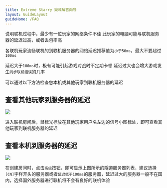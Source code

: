 ```yaml
---
title: Extreme Starry 疑难解答向导
layout: GuideLayout
guideHome: /FAQ
---
```


说明联机过程中，最少有一位玩家的网络条件不佳
此玩家的电脑可能与联机服务器的延迟过高，或者丢包率高

各联机玩家流畅联机的到联机服务器的网络延迟推荐值为`小于50ms`，最大不要超过`100ms`

延迟大于`100ms`时，极有可能引起游戏对战时不定期卡顿
延迟过大也会增大游戏发生`同步联机错误`的几率

可以通过以下方法检查您本机或其他玩家到联机服务器的延迟

## 查看其他玩家到服务器的延迟

![](image/Network/1701943652026.png)

进入联机房间后，鼠标光标放在其他玩家用户名左边的信号小图标处，即可查看其他玩家到联机服务器的延迟

## 查看本机到服务器的延迟

![](image/Network/1701943688682.png)

在创建房间时，点击`高级`按钮，即可显示上图所示的隧道服务器列表，建议选择`[CN]`字样开头的服务器或者`延迟低于100ms`的服务器，延迟过大的服务器一般不在国内，选择国外服务器进行联机将不会有良好的联机体验
